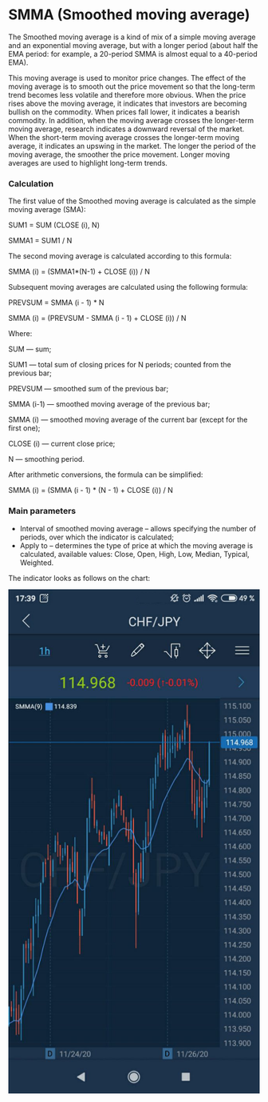 # SMMA \(Smoothed moving average\)

The Smoothed moving average is a kind of mix of a simple moving average and an exponential moving average, but with a longer period \(about half the EMA period: for example, a 20-period SMMA is almost equal to a 40-period EMA\).

This moving average is used to monitor price changes. The effect of the moving average is to smooth out the price movement so that the long-term trend becomes less volatile and therefore more obvious. When the price rises above the moving average, it indicates that investors are becoming bullish on the commodity. When prices fall lower, it indicates a bearish commodity. In addition, when the moving average crosses the longer-term moving average, research indicates a downward reversal of the market. When the short-term moving average crosses the longer-term moving average, it indicates an upswing in the market. The longer the period of the moving average, the smoother the price movement. Longer moving averages are used to highlight long-term trends.

### Calculation

The first value of the Smoothed moving average is calculated as the simple moving average \(SMA\):

SUM1 = SUM \(CLOSE \(i\), N\)

SMMA1 = SUM1 / N

The second moving average is calculated according to this formula:

SMMA \(i\) = \(SMMA1\*\(N-1\) + CLOSE \(i\)\) / N

Subsequent moving averages are calculated using the following formula:

PREVSUM = SMMA \(i - 1\) \* N

SMMA \(i\) = \(PREVSUM - SMMA \(i - 1\) + CLOSE \(i\)\) / N

Where:

SUM — sum;

SUM1 — total sum of closing prices for N periods; counted from the previous bar;

PREVSUM — smoothed sum of the previous bar;

SMMA \(i-1\) — smoothed moving average of the previous bar;

SMMA \(i\) — smoothed moving average of the current bar \(except for the first one\);

CLOSE \(i\) — current close price;

N — smoothing period.

After arithmetic conversions, the formula can be simplified:

SMMA \(i\) = \(SMMA \(i - 1\) \* \(N - 1\) + CLOSE \(i\)\) / N

### Main parameters

* Interval of smoothed moving average – allows specifying the number of periods, over which the indicator is calculated;
* Apply to – determines the type of price at which the moving average is calculated, available values: Close, Open, High, Low, Median, Typical, Weighted.

The indicator looks as follows on the chart:

![](../../../../../.gitbook/assets/1%20%2814%29.jpg)

